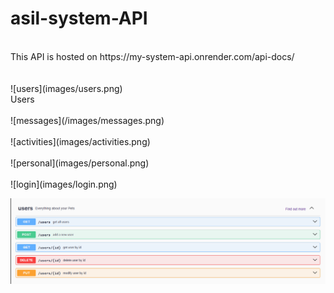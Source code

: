 # asil-system-API
<br />
This API is hosted on https://my-system-api.onrender.com/api-docs/
<br />
<br /><br />![users](images/users.png)
<br />Users
<br /><br />![messages](/images/messages.png)
<br /><br />![activities](images/activities.png)
<br /><br />![personal](images/personal.png)
<br /><br />![login](images/login.png)

![ScreenShot](/images/users.png)
